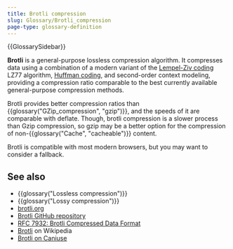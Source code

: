 ```yaml
---
title: Brotli compression
slug: Glossary/Brotli_compression
page-type: glossary-definition
---
```


{{GlossarySidebar}}

**Brotli** is a general-purpose lossless compression algorithm.
It compresses data using a combination of a modern variant of the [Lempel-Ziv coding](https://en.wikipedia.org/wiki/LZ77_and_LZ78#LZ77) LZ77 algorithm, [Huffman coding](https://rosettacode.org/wiki/Huffman_coding), and second-order context modeling, providing a compression ratio comparable to the best currently available general-purpose compression methods.

Brotli provides better compression ratios than {{glossary("GZip_compression", "gzip")}}, and the speeds of it are comparable with deflate. Though, brotli compression is a slower process than Gzip compression, so gzip may be a better option for the compression of non-{{glossary("Cache", "cacheable")}} content.

Brotli is compatible with most modern browsers, but you may want to consider a fallback.

## See also

- {{glossary("Lossless compression")}}
- {{glossary("Lossy compression")}}
- [brotli.org](https://brotli.org/)
- [Brotli GitHub repository](https://github.com/google/brotli)
- [RFC 7932: Brotli Compressed Data Format](https://tools.ietf.org/html/rfc7932)
- [Brotli](https://en.wikipedia.org/wiki/Brotli) on Wikipedia
- [Brotli on Caniuse](https://caniuse.com/#feat=brotli)
